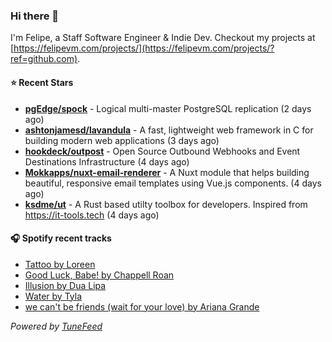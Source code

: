 ### Hi there 👋

I'm Felipe, a Staff Software Engineer & Indie Dev. Checkout my projects at [https://felipevm.com/projects/](https://felipevm.com/projects/?ref=github.com).

#### ⭐ Recent Stars
- **[pgEdge/spock](https://github.com/pgEdge/spock)** - Logical multi-master PostgreSQL replication (2 days ago)
- **[ashtonjamesd/lavandula](https://github.com/ashtonjamesd/lavandula)** - A fast, lightweight web framework in C for building modern web applications (3 days ago)
- **[hookdeck/outpost](https://github.com/hookdeck/outpost)** - Open Source Outbound Webhooks and Event Destinations Infrastructure (4 days ago)
- **[Mokkapps/nuxt-email-renderer](https://github.com/Mokkapps/nuxt-email-renderer)** - A Nuxt module that helps building beautiful, responsive email templates using Vue.js components. (4 days ago)
- **[ksdme/ut](https://github.com/ksdme/ut)** - A Rust based utilty toolbox for developers. Inspired from https://it-tools.tech (4 days ago)

#### 🎧 Spotify recent tracks
- [Tattoo by Loreen](https://open.spotify.com/track/1DmW5Ep6ywYwxc2HMT5BG6)
- [Good Luck, Babe! by Chappell Roan](https://open.spotify.com/track/0WbMK4wrZ1wFSty9F7FCgu)
- [Illusion by Dua Lipa](https://open.spotify.com/track/5q0EXnBYyeCdXD72FzJxH0)
- [Water by Tyla](https://open.spotify.com/track/5aIVCx5tnk0ntmdiinnYvw)
- [we can&#39;t be friends (wait for your love) by Ariana Grande](https://open.spotify.com/track/46kspZSY3aKmwQe7O77fCC)

_Powered by [TuneFeed](https://tunefeed.app?ref=github.com)_
